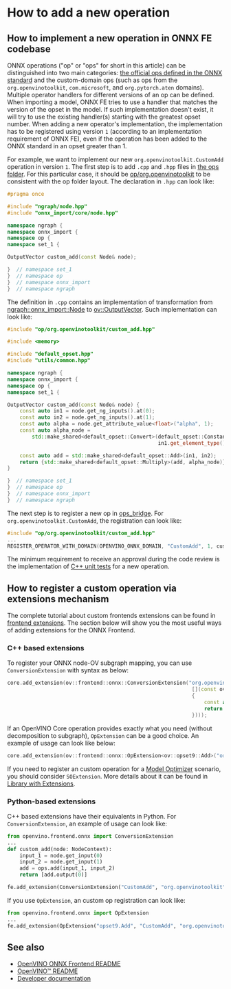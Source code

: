 # How to add a new operation

## How to implement a new operation in ONNX FE codebase
ONNX operations ("op" or "ops" for short in this article) can be distinguished into two main categories: [the official ops defined in the ONNX standard](https://github.com/onnx/onnx/blob/main/docs/Operators.md) and the custom-domain ops (such as ops from the `org.openvinotoolkit`, `com.microsoft`, and `org.pytorch.aten` domains). Multiple operator handlers for different versions of an op can be defined. When importing a model, ONNX FE tries to use a handler that matches the version of the opset in the model. If such implementation doesn't exist, it will try to use the existing handler(s) starting with the greatest opset number. When adding a new operator's implementation, the implementation has to be registered using version `1` (according to an implementation requirement of ONNX FE), even if the operation has been added to the ONNX standard in an opset greater than 1.

For example, we want to implement our new `org.openvinotoolkit.CustomAdd` operation in version `1`.
The first step is to add `.cpp` and `.hpp` files in [the ops folder](../../../../src/frontends/onnx/frontend/src/op). For this particular case, it should be [op/org.openvinotoolkit](../../../../src/frontends/onnx/frontend/src/op/org.openvinotoolkit) to be consistent with the op folder layout.
The declaration in `.hpp` can look like:
```cpp
#pragma once

#include "ngraph/node.hpp"
#include "onnx_import/core/node.hpp"

namespace ngraph {
namespace onnx_import {
namespace op {
namespace set_1 {

OutputVector custom_add(const Node& node);

}  // namespace set_1
}  // namespace op
}  // namespace onnx_import
}  // namespace ngraph
```
The definition in `.cpp` contains an implementation of transformation from [ngraph::onnx_import::Node](../../../../src/frontends/onnx/frontend/include/onnx_import/core/node.hpp) to [ov::OutputVector](../../../../src/core/include/openvino/core/node_vector.hpp). Such implementation can look like:
```cpp
#include "op/org.openvinotoolkit/custom_add.hpp"

#include <memory>

#include "default_opset.hpp"
#include "utils/common.hpp"

namespace ngraph {
namespace onnx_import {
namespace op {
namespace set_1 {

OutputVector custom_add(const Node& node) {
    const auto in1 = node.get_ng_inputs().at(0);
    const auto in2 = node.get_ng_inputs().at(1);
    const auto alpha = node.get_attribute_value<float>("alpha", 1);
    const auto alpha_node =
        std::make_shared<default_opset::Convert>(default_opset::Constant::create( ov::element::f32, {}, {alpha}),
                                                 in1.get_element_type());

    const auto add = std::make_shared<default_opset::Add>(in1, in2);
    return {std::make_shared<default_opset::Multiply>(add, alpha_node)};
}

}  // namespace set_1
}  // namespace op
}  // namespace onnx_import
}  // namespace ngraph
```
The next step is to register a new op in [ops_bridge](../../../../src/frontends/onnx/frontend/src/ops_bridge.cpp). For `org.openvinotoolkit.CustomAdd`, the registration can look like:
```cpp
#include "op/org.openvinotoolkit/custom_add.hpp"
...
REGISTER_OPERATOR_WITH_DOMAIN(OPENVINO_ONNX_DOMAIN, "CustomAdd", 1, custom_add);
```
The minimum requirement to receive an approval during the code review is the implementation of [C++ unit tests](tests.md#C++-tests) for a new operation.


## How to register a custom operation via extensions mechanism
The complete tutorial about custom frontends extensions can be found in [frontend extensions](../../../../docs/Extensibility_UG/frontend_extensions.md). The section below will show you the most useful ways of adding extensions for the ONNX Frontend.
### C++ based extensions
To register your ONNX node-OV subgraph mapping, you can use `ConversionExtension` with syntax as below:
```cpp
core.add_extension(ov::frontend::onnx::ConversionExtension("org.openvinotoolkit", "CustomAdd", ov::frontend::CreatorFunction(
                                                            [](const ov::frontend::NodeContext& context)
                                                            {
                                                                const auto add = std::make_shared<ov::opset9::Add>(context.get_input(0), context.get_input(1));
                                                                return add->outputs();
                                                            })));
```
If an OpenVINO Core operation provides exactly what you need (without decomposition to subgraph), `OpExtension` can be a good choice. An example of usage can look like below:
```cpp
core.add_extension(ov::frontend::onnx::OpExtension<ov::opset9::Add>("org.openvinotoolkit", "CustomAdd"));
```
If you need to register an custom operation for a [Model Optimizer](../../../../tools/mo) scenario, you should consider `SOExtension`. More details about it can be found in [Library with Extensions](../../../../docs/Extensibility_UG/Intro.md#create-a-library-with-extensions).
### Python-based extensions
C++ based extensions have their equivalents in Python. For `ConversionExtension`, an example of usage can look like:
```python
from openvino.frontend.onnx import ConversionExtension
...
def custom_add(node: NodeContext):
    input_1 = node.get_input(0)
    input_2 = node.get_input(1)
    add = ops.add(input_1, input_2)
    return [add.output(0)]

fe.add_extension(ConversionExtension("CustomAdd", "org.openvinotoolkit", custom_add))
```
If you use `OpExtension`, an custom op registration can look like:
```python
from openvino.frontend.onnx import OpExtension
...
fe.add_extension(OpExtension("opset9.Add", "CustomAdd", "org.openvinotoolkit", {}, {"auto_broadcast": "numpy"}))
```

## See also
 * [OpenVINO ONNX Frontend README](../README.md)
 * [OpenVINO™ README](../../../../README.md)
 * [Developer documentation](../../../../docs/dev/index.md)
